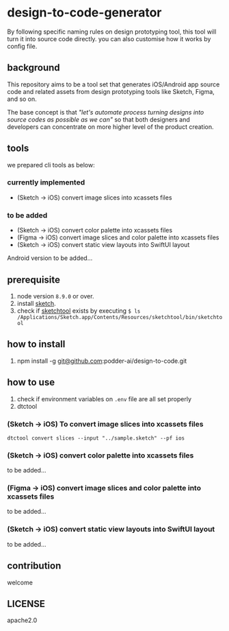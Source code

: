 # design-to-code-generator

By following specific naming rules on design prototyping tool, this tool will turn it into source code directly. you can also customise how it works by config file.

## background

This repository aims to be a tool set that generates iOS/Android app source code and related assets from design prototyping tools like Sketch, Figma, and so on.

The base concept is that _"let's automate process turning designs into source codes as possible as we can"_ so that both designers and developers can concentrate on more higher level of the product creation.

## tools

we prepared cli tools as below:

### currently implemented

- (Sketch -> iOS) convert image slices into xcassets files

### to be added

- (Sketch -> iOS) convert color palette into xcassets files
- (Figma -> iOS) convert image slices and color palette into xcassets files
- (Sketch -> iOS) convert static view layouts into SwiftUI layout

Android version to be added...

## prerequisite

1. node version `8.9.0` or over.
2. install [sketch](https://www.sketchapp.com/).
3. check if [sketchtool](https://developer.sketchapp.com/guides/sketchtool/) exists by executing `$ ls /Applications/Sketch.app/Contents/Resources/sketchtool/bin/sketchtool`

## how to install

1. npm install -g git@github.com:podder-ai/design-to-code.git

## how to use

1. check if environment variables on `.env` file are all set properly
2. dtctool <command> <options>

### (Sketch -> iOS) To convert image slices into xcassets files

`dtctool convert slices --input "../sample.sketch" --pf ios`

### (Sketch -> iOS) convert color palette into xcassets files

to be added...

### (Figma -> iOS) convert image slices and color palette into xcassets files

to be added...

### (Sketch -> iOS) convert static view layouts into SwiftUI layout

to be added...

## contribution

welcome

## LICENSE

apache2.0
